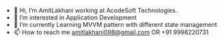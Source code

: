 - 👋 Hi, I’m AmitLakhani working at AcodeSoft Technologies.
- 👀 I’m interested in Application Development
- 🌱 I’m currently Learning MVVM pattern with different state management
- 📫 How to reach me amitlakhani098@gmail.com OR +91 9998220731
